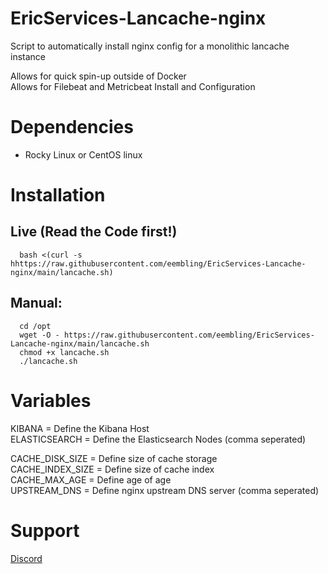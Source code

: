 # EricServices-Lancache-nginx


Script to automatically install nginx config for a monolithic lancache instance  

Allows for quick spin-up outside of Docker  
Allows for Filebeat and Metricbeat Install and Configuration  

# Dependencies  
- Rocky Linux or CentOS linux  

# Installation  
## Live (Read the Code first!)  
      bash <(curl -s hhttps://raw.githubusercontent.com/eembling/EricServices-Lancache-nginx/main/lancache.sh)  

## Manual:  
      cd /opt  
      wget -O - https://raw.githubusercontent.com/eembling/EricServices-Lancache-nginx/main/lancache.sh
      chmod +x lancache.sh
      ./lancache.sh  

# Variables 
KIBANA = Define the Kibana Host  
ELASTICSEARCH = Define the Elasticsearch Nodes (comma seperated)     

CACHE_DISK_SIZE = Define size of cache storage  
CACHE_INDEX_SIZE = Define size of cache index  
CACHE_MAX_AGE = Define age of age  
UPSTREAM_DNS = Define nginx upstream DNS server (comma seperated)    

# Support
[Discord](https://discord.gg/8nKBgURRbW)
